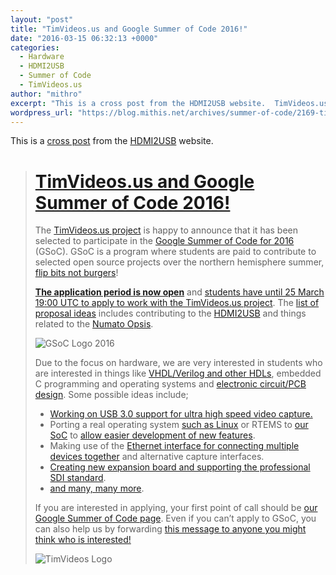 ```yaml
---
layout: "post"
title: "TimVideos.us and Google Summer of Code 2016!"
date: "2016-03-15 06:32:13 +0000"
categories:
  - Hardware
  - HDMI2USB
  - Summer of Code
  - TimVideos.us
author: "mithro"
excerpt: "This is a cross post from the HDMI2USB website.  TimVideos.us and Google Summer of Code 2016! The TimVideos.us project is happy to announce that it has been..."
wordpress_url: "https://blog.mithis.net/archives/summer-of-code/2169-timvideos-us-and-google-summer-of-code-2016"
---
```


<p>This is a <a href="https://hdmi2usb.tv/gsoc/hdmi2usb/2016/03/14/gsoc-2016/">cross post</a> from the <a href="https://hdmi2usb.tv">HDMI2USB</a> website.</p> <blockquote> <h1><a href="https://hdmi2usb.tv/timvideos/hdmi2usb/2016/01/11/new-year-roadmap/">TimVideos.us and Google Summer of Code 2016!</a></h1> <p>The <a href="https://code.timvideos.us/">TimVideos.us project</a> is happy to announce that it has been selected to participate in the <a href="https://developers.google.com/open-source/gsoc/">Google Summer of Code for 2016 </a>(GSoC). GSoC is a program where students are paid to contribute to selected open source projects over the northern hemisphere summer, <a href="http://google-opensource.blogspot.com.au/2013/02/flip-bits-not-burgers-google-summer-of.html">flip bits not burgers</a>!</p> <p><a href="https://developers.google.com/open-source/gsoc/timeline"><strong>The application period is now open</strong></a> and <a href="https://code.timvideos.us/summer-of-code/">students have until 25 March 19:00 UTC to apply to work with the TimVideos.us project</a>. The <a href="https://github.com/timvideos/getting-started/issues">list of proposal ideas</a> includes contributing to the <a href="https://hdmi2usb.tv/">HDMI2USB</a> and things related to the <a href="https://www.crowdsupply.com/numato-lab/opsis">Numato Opsis</a>.</p> <p><img alt="GSoC Logo 2016" class="aligncenter" src="https://developers.google.com/open-source/gsoc/resources/downloads/GSoC2016Logo.jpg" /></p> <p>Due to the focus on hardware, we are very interested in students who are interested in things like <a href="https://en.wikipedia.org/wiki/Hardware_description_language">VHDL/Verilog and other HDLs</a>, embedded C programming and operating systems and <a href="https://en.wikipedia.org/wiki/Circuit_design">electronic circuit/PCB design</a>. Some possible ideas include;</p> <ul> <li><a href="https://github.com/timvideos/getting-started/issues/5">Working on USB 3.0 support for ultra high speed video capture.</a></li> <li>Porting a real operating system <a href="https://github.com/timvideos/getting-started/issues/30">such as Linux</a> or RTEMS to <a href="https://m-labs.hk/gateware.html">our SoC</a> to <a href="https://github.com/timvideos/getting-started/issues/33">allow easier development of new features</a>.</li> <li>Making use of the <a href="https://github.com/timvideos/getting-started/issues/32">Ethernet interface for connecting multiple devices together</a> and alternative capture interfaces.</li> <li><a href="https://github.com/timvideos/getting-started/issues/2">Creating new expansion board and supporting the professional SDI standard</a>.</li> <li><a href="https://github.com/timvideos/getting-started/issues">and many, many more</a>.</li> </ul> <p>If you are interested in applying, your first point of call should be <a href="https://code.timvideos.us/summer-of-code/">our Google Summer of Code page</a>. Even if you can’t apply to GSoC, you can also help us by forwarding <a href="https://hdmi2usb.tv/gsoc/hdmi2usb/2016/03/14/gsoc-2016/">this message to anyone you might think who is interested!</a></p> <p><img alt="TimVideos Logo" class="aligncenter" src="https://code.timvideos.us/img/logo.png" /></p> </blockquote>